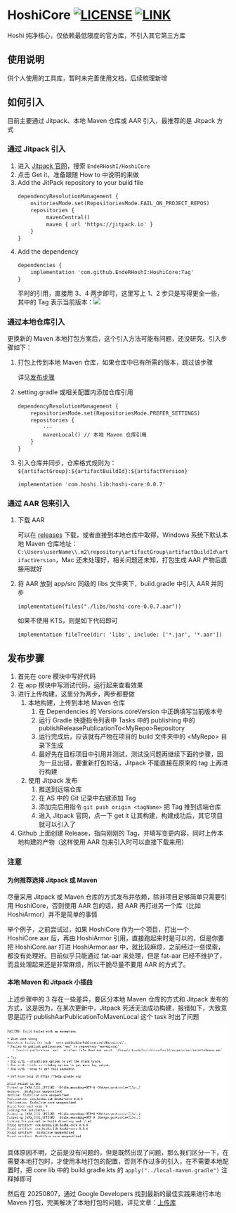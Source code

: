 # HoshiCore [![LICENSE](https://img.shields.io/badge/license-Anti%20996-blue.svg)](https://github.com/996icu/996.ICU/blob/master/LICENSE_CN) [![LINK](https://img.shields.io/badge/link-996.icu-red.svg)](https://996.icu)
Hoshi 纯净核心，仅依赖最低限度的官方库，不引入其它第三方库

## 使用说明
供个人使用的工具库，暂时未完善使用文档，后续梳理新增
## 如何引入
目前主要通过 Jitpack、本地 Maven 仓库或 AAR 引入，最推荐的是 Jitpack 方式
### 通过 Jitpack 引入
1. 进入 [Jitpack 官网](https://jitpack.io/)，搜索 `EndeRHoshI/HoshiCore`
2. 点击 Get it，准备跟随 How to 中说明的来做
3. Add the JitPack repository to your build file
   ```
   dependencyResolutionManagement {
       ositoriesMode.set(RepositoriesMode.FAIL_ON_PROJECT_REPOS)
       repositories {
            mavenCentral()
            maven { url 'https://jitpack.io' }
       }
   }  
   ```
4. Add the dependency
   ```
   dependencies {
       implementation 'com.github.EndeRHoshI:HoshiCore:Tag'
   }
   ```
   平时的引用，直接用 3、4 两步即可，这里写上 1、2 步只是写得更全一些，其中的 Tag 表示当前版本：[![](https://jitpack.io/v/EndeRHoshI/HoshiCore.svg)](https://jitpack.io/#EndeRHoshI/HoshiCore)
### 通过本地仓库引入
更换新的 Maven 本地打包方案后，这个引入方法可能有问题，还没研究。引入步骤如下：
1. 打包上传到本地 Maven 仓库，如果仓库中已有所需的版本，跳过该步骤

   详见[发布步骤](#发布步骤)

2. setting.gradle 或相关配置内添加仓库引用
    ```
    dependencyResolutionManagement {
        repositoriesMode.set(RepositoriesMode.PREFER_SETTINGS)
        repositories {
            ···
            mavenLocal() // 本地 Maven 仓库引用
        }
    }
    ```
3. 引入仓库并同步，仓库格式规则为：`${artifactGroup}:${artifactBuildId}:${artifactVersion}`
    ```
    implementation 'com.hoshi.lib:hoshi-core:0.0.7'
    ```
### 通过 AAR 包来引入
1. 下载 AAR

   可以在 [releases](https://github.com/EndeRHoshI/HoshiCore/releases) 下载，或者直接到本地仓库中取得，Windows 系统下默认本地 Maven 仓库地址：`C:\Users\userName\\.m2\repository\artifactGroup\artifactBuildId\artifactVersion`，Mac 还未处理好，相关问题还未知，打包生成 AAR 产物后直接用就好

2. 将 AAR 放到 app/src 同级的 libs 文件夹下，build.gradle 中引入 AAR 并同步
    ```
    implementation(files("./libs/hoshi-core-0.0.7.aar"))
    ```
   如果不使用 KTS，则是如下代码即可
    ```
    implementation fileTree(dir: 'libs', include: ['*.jar', '*.aar'])
    ```
## 发布步骤
1. 首先在 core 模块中写好代码
2. 在 app 模块中写测试代码，运行起来查看效果
3. 进行上传构建，这里分为两步，两步都要做
   1. 本地构建，上传到本地 Maven 仓库
      1. 在 Dependencies 的 Versions.coreVersion 中正确填写当前版本号
      2. 运行 Gradle 快捷指令列表中 Tasks 中的 publishing 中的 publishReleasePublicationTo\<MyRepo\>Repository
      3. 运行完成后，应该就有产物在项目的 build 文件夹中的 \<MyRepo\> 目录下生成
      4. 最好先在目标项目中引用并测试，测试没问题再继续下面的步骤，因为一旦出错，要重新打包的话，Jitpack 不能直接在原来的 tag 上再进行构建
   2. 使用 Jitpack 发布 
      1. 推送到远端仓库
      2. 在 AS 中的 Git 记录中右键添加 Tag
      3. 添加完后用指令 `git push origin <tagName>` 把 Tag 推到远端仓库
      4. 进入 Jitpack 官网，点一下 get it 让其构建，构建成功后，其它项目就可以引入了
4.  Github 上面创建 Release，指向刚刚的 Tag，并填写变更内容，同时上传本地构建的产物（这样使用 AAR 包来引入时可以直接下载来用）

### 注意
#### 为何推荐选择 Jitpack 或 Maven
尽量采用 Jitpack 或 Maven 仓库的方式发布并依赖，除非项目足够简单只需要引用 HoshiCore，否则使用 AAR 包的话，把 AAR 再打进另一个库（比如 HoshiArmor）并不是简单的事情

举个例子，之前尝试过，如果 HoshiCore 作为一个项目，打出一个 HoshiCore.aar 后，再由 HoshiArmor 引用，直接跑起来时是可以的，但是你要把 HoshiCore.aar 打进 HoshiArmor.aar 中，就比较麻烦，之前经过一些摸索，都没有处理好。目前似乎只能通过 fat-aar 来处理，但是 fat-aar 已经不维护了，而且处理起来还是非常麻烦，所以干脆尽量不要用 AAR 的方式了。

#### 本地 Maven 和 Jitpack 小插曲
上述步骤中的 3 存在一些差异，要区分本地 Maven 仓库的方式和 Jitpack 发布的方式，这是因为，在某次更新中，Jitpack 死活无法成功构建，报错如下，大致意思是运行 publishAarPublicationToMavenLocal 这个 task 时出了问题

![](./jitpack_build_error.png)

具体原因不明，之前是没有问题的，但是既然出现了问题，那么我们区分一下，在需要本地打包时，才使用本地打包的配置，否则不作过多的引入，在不需要本地配置时，把 core lib 中的 build.gradle.kts 的 `apply("../local-maven.gradle")` 注释掉即可

然后在 20250807，通过 Google Developers 找到最新的最佳实践来进行本地 Maven 打包，完美解决了本地打包的问题，详见文章：[上传库](https://developer.android.com/build/publish-library/upload-library?hl=zh-cn#kts)
